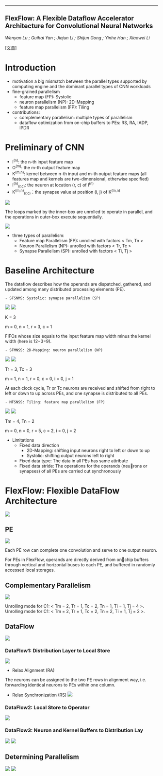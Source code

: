 -----
FlexFlow: A Flexible Dataflow Accelerator Architecture for Convolutional Neural Networks
-----
*Wenyan Lu ; Guihai Yan ; Jiajun Li ; Shijun Gong ; Yinhe Han ; Xiaowei Li*

[[文章]](https://ieeexplore.ieee.org/abstract/document/7920855/)
# Introduction
- motivation
    a big mismatch between the parallel types supported by computing engine and the dominant parallel types of CNN workloads
- fine-grained parallelism
  - feature map (FP): Systolic
  - neuron parallelism (NP): 2D-Mapping
  - feature map parallelism (FP): Tiling
- contributions:
  - complementary parallelism: multiple types of parallelism
  - dataflow optimization from on-chip buffers to PEs: RS, RA, IADP, IPDR
  
# Preliminary of CNN
- I<sup>(n)</sup>: the n-th input feature map
- O<sup>(m)</sup>: the m-th output feature map
- K<sup>(m,n)</sup>: kernel between n-th input and m-th output feature maps (all features map and kernels are two-dimensional, otherwise specified)
- I<sup>(n)</sup><sub>(r,c)</sub>: the neuron at location (r, c) of I<sup>(n)</sup>
- K<sup>(m,n)</sup><sub>(r,c)</sub>：the synapse value at position (i, j) of K<sup>(m,n)</sup>

![](https://github.com/PGTKi/ReferencePapersCollecting/blob/master/StudyNotes/xs/pictures/FlexFlow%20CONV%20Operation.PNG)

The loops marked by the inner-box are unrolled to operate in parallel, and the operations in outer-box execute sequentially.

![](https://github.com/PGTKi/ReferencePapersCollecting/blob/master/StudyNotes/xs/pictures/FlexFlow%20Unrolling.PNG)

- three types of parallelism: 
    - Feature map Parallelism (FP): unrolled with factors < Tm, Tn >
    - Neuron Parallelism (NP): unrolled with factors < Tr, Tc >
    - Synapse Parallelism (SP): unrolled with factors < Ti, Tj >
    
# Baseline Architecture

The dataflow describes how the operands are dispatched, gathered, and updated among many distributed processing elements (PE).
    
    - SFSNMS: Systolic: synapse parallelism (SP)
    
![](https://github.com/PGTKi/ReferencePapersCollecting/blob/master/StudyNotes/xs/pictures/FlexFlow%20unrolling%20SFSNMS.PNG)
![](https://github.com/PGTKi/ReferencePapersCollecting/blob/master/StudyNotes/xs/pictures/FlexFlow%20snapshot%20SFSNMS.PNG)

K = 3

m = 0, n = 1, r = 3, c = 1

FIFOs whose size equals to the input feature map width minus the kernel width (here is 12−3=9). 
 
    - SFMNSS: 2D-Mapping: neuron parallelism (NP)
    
![](https://github.com/PGTKi/ReferencePapersCollecting/blob/master/StudyNotes/xs/pictures/FlexFlow%20unrolling%20SFMNSS.PNG)
![](https://github.com/PGTKi/ReferencePapersCollecting/blob/master/StudyNotes/xs/pictures/FlexFlow%20snapshot%20SFMNSS.PNG)

Tr = 3, Tc = 3

m = 1, n = 1, r = 0, c = 0, i = 0, j = 1

At each clock cycle, Tr or Tc neurons are received and shifted from right to left or down to up across PEs, and one synapse is distributed to all PEs.

    - MFSNSS: Tiling: feature map parallelism (FP)

![](https://github.com/PGTKi/ReferencePapersCollecting/blob/master/StudyNotes/xs/pictures/FlexFlow%20unrolling%20MFSNSS.PNG)
![](https://github.com/PGTKi/ReferencePapersCollecting/blob/master/StudyNotes/xs/pictures/FlexFlow%20snapshot%20MFSNSS.PNG)

Tm = 4, Tn = 2

m = 0, n = 0, r = 5, c = 2, i = 0, j = 2

- Limitations
    - Fixed data direction
        - 2D-Mapping: shifting input neurons right to left or down to up 
        - Systolic: shifting output neurons left to right
    - Fixed data type: The data in all PEs has same attribute
    - Fixed data stride: The operations for the operands (neu￾rons or synapses) of all PEs are carried out synchronously
# FlexFlow: Flexible DataFlow Architecture
![](https://github.com/PGTKi/ReferencePapersCollecting/blob/master/StudyNotes/xs/pictures/FlexFlow%20Architecture.PNG)
## PE 
![](https://github.com/PGTKi/ReferencePapersCollecting/blob/master/StudyNotes/xs/pictures/FlexFlow%20PE.PNG)

Each PE row can complete one convolution and serve to one output neuron. 

For PEs in FlexFlow, operands are directly derived from on￾chip buffers through vertical and horizontal buses to each PE, and
buffered in randomly accessed local storages.

## Complementary Parallelism
![](https://github.com/PGTKi/ReferencePapersCollecting/blob/master/StudyNotes/xs/pictures/FlexFlow%20data%20mapping.PNG)

Unrolling mode for C1: < Tm = 2, Tr = 1, Tc = 2, Tn = 1, Ti = 1, Tj = 4 >.
Unrolling mode for C1: < Tm = 2, Tr = 1, Tc = 2, Tn = 2, Ti = 1, Tj = 2 >.

## DataFlow
![](https://github.com/PGTKi/ReferencePapersCollecting/blob/master/StudyNotes/xs/pictures/FlexFlow%20Dataflow.PNG)
### DataFlow1: Distribution Layer to Local Store
![](https://github.com/PGTKi/ReferencePapersCollecting/blob/master/StudyNotes/xs/pictures/A76FB57A-1405-49A7-8CD8-5FB8CFE649DF.jpeg)
- Relax Alignment (RA)

The neurons can be assigned to the two PE rows in alignment way, i.e. forwarding identical neurons to PEs within one column.

- Relax Synchronization (RS)
![](https://github.com/PGTKi/ReferencePapersCollecting/blob/master/StudyNotes/xs/pictures/FlexFlow%20RS.PNG)
### DataFlow2: Local Store to Operator
![](https://github.com/PGTKi/ReferencePapersCollecting/blob/master/StudyNotes/xs/pictures/FlexFlow%20FSM.PNG)



### DataFlow3: Neuron and Kernel Buffers to Distribution Lay
![](https://github.com/PGTKi/ReferencePapersCollecting/blob/master/StudyNotes/xs/pictures/FlexFlow%20Kernel%20Buffer%20Data%20Placement%20and%20Data%20Transmission%20Pattern.PNG)
![](https://github.com/PGTKi/ReferencePapersCollecting/blob/master/StudyNotes/xs/pictures/FlexFlow%20Neuron%20Buffer%20Data%20Placement%20and%20Data%20Transmission%20Pattern.PNG)
## Determining Parallelism
![](https://github.com/PGTKi/ReferencePapersCollecting/blob/master/StudyNotes/xs/pictures/FlexFlow%20Parallelism%20constraints.PNG)
![](https://github.com/PGTKi/ReferencePapersCollecting/blob/master/StudyNotes/xs/pictures/FlexFlow%20PE%20Utilizations.PNG)

    
    
